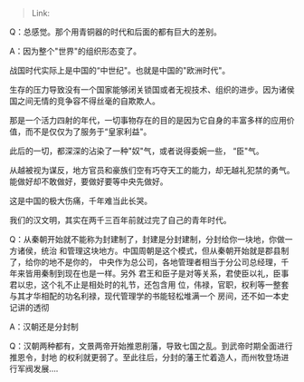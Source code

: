 > Link: 

Q：总感觉。那个用青铜器的时代和后面的都有巨大的差别。

A：因为整个"世界"的组织形态变了。

战国时代实际上是中国的“中世纪"。也就是中国的"欧洲时代"。

生存的压力导致没有一个国家能够闭关锁国或者无视技术、组织的进步。因为诸侯国之间无情的竞争容不得丝毫的自欺欺人。

那是一个活力四射的年代，一切事物存在的目的是因为它自身的丰富多样的应用价值，而不是仅仅为了服务于“皇家利益"。

此后的一切，都深深的沾染了一种"奴"气，或者说得委婉一些， “臣"气。

从越被视为谋反，地方官员和豪族们空有巧夺天工的能力，却无越礼犯禁的勇气。能做好却不敢做好，要做好要等中央先做好。

这是中国的极大伤痛，千年难当此长哭。

我们的汉文明，其实在两千三百年前就过完了自己的青年时代。

Q：从秦朝开始就不能称为封建制了，封建是分封建制，分封给你一块地，你做一方诸侯，统治
和管理这块地方。中国周朝是这个模式，但从秦朝开始就是郡县制了，给你的地不是你的，
中央作为总公司，各地管理者相当于分公司总经理，千年来皆用秦制到现在也是一样。另外
君王和臣子是对等关系，君使臣以礼，臣事君以忠，这个礼不止是相处时的礼节，还包含用
位，伟禄，官职，权利等一整套与其才华相配的功名利禄，现代管理学的书能轻松堆满一个
房间，还不如一本史记讲的透彻

A：汉朝还是分封制

Q：汉朝两种都有，文景两帝开始推恩削藩，导致七国之乱。到武帝时期全面进行推恩令，封地
的权利就更弱了。至此往后，分封的藩王忙着造人，而州牧登场进行军阀发展….

